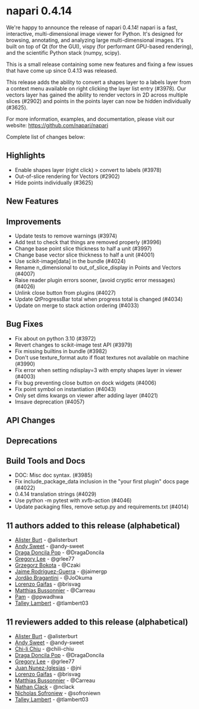 # napari 0.4.14

We're happy to announce the release of napari 0.4.14!
napari is a fast, interactive, multi-dimensional image viewer for Python.
It's designed for browsing, annotating, and analyzing large multi-dimensional
images. It's built on top of Qt (for the GUI), vispy (for performant GPU-based
rendering), and the scientific Python stack (numpy, scipy).

This is a small release containing some new features and fixing a few issues that have come up since 0.4.13 was released.

This release adds the ability to convert a shapes layer to a labels layer from a context menu available on right clicking the layer list entry (#3978). Our vectors layer has gained the
ability to render vectors in 2D across multiple slices (#2902) and points in the points
layer can now be hidden individually (#3625).

For more information, examples, and documentation, please visit our website:
https://github.com/napari/napari

Complete list of changes below:

## Highlights
- Enable shapes layer (right click) > convert to labels (#3978)
- Out-of-slice rendering for Vectors (#2902)
- Hide points individually (#3625)

## New Features

## Improvements
- Update tests to remove warnings (#3974)
- Add test to check that things are removed properly (#3996)
- Change base point slice thickness to half a unit (#3997)
- Change base vector slice thickness to half a unit (#4001)
- Use scikit-image[data] in the bundle (#4024)
- Rename n_dimensional to out_of_slice_display in Points and Vectors (#4007)
- Raise reader plugin errors sooner, (avoid cryptic error messages) (#4026)
- Unlink close button from plugins (#4027)
- Update QtProgressBar total when progress total is changed (#4034)
- Update on merge to stack action ordering (#4033)

## Bug Fixes
- Fix about on python 3.10 (#3972)
- Revert changes to scikit-image test API (#3979)
- Fix missing builtins in bundle (#3982)
- Don't use texture_format auto if float textures not available on machine (#3990)
- Fix error when setting ndisplay=3 with empty shapes layer in viewer (#4003)
- Fix bug preventing close button on dock widgets (#4006)
- Fix point symbol on instantiation (#4043)
- Only set dims kwargs on viewer after adding layer (#4021)
- Imsave deprecation (#4057)

## API Changes

## Deprecations


## Build Tools and Docs
- DOC: Misc doc syntax. (#3985)
- Fix include_package_data inclusion in the "your first plugin" docs page (#4022)
- 0.4.14 translation strings (#4029)
- Use python -m pytest with xvfb-action (#4046)
- Update packaging files, remove setup.py and requirements.txt (#4014)

## 11 authors added to this release (alphabetical)
- [Alister Burt](https://github.com/napari/napari/commits?author=alisterburt) - @alisterburt
- [Andy Sweet](https://github.com/napari/napari/commits?author=andy-sweet) - @andy-sweet
- [Draga Doncila Pop](https://github.com/napari/napari/commits?author=DragaDoncila) - @DragaDoncila
- [Gregory Lee](https://github.com/napari/napari/commits?author=grlee77) - @grlee77
- [Grzegorz Bokota](https://github.com/napari/napari/commits?author=Czaki) - @Czaki
- [Jaime Rodríguez-Guerra](https://github.com/napari/napari/commits?author=jaimergp) - @jaimergp
- [Jordão Bragantini](https://github.com/napari/napari/commits?author=JoOkuma) - @JoOkuma
- [Lorenzo Gaifas](https://github.com/napari/napari/commits?author=brisvag) - @brisvag
- [Matthias Bussonnier](https://github.com/napari/napari/commits?author=Carreau) - @Carreau
- [Pam](https://github.com/napari/napari/commits?author=ppwadhwa) - @ppwadhwa
- [Talley Lambert](https://github.com/napari/napari/commits?author=tlambert03) - @tlambert03


## 11 reviewers added to this release (alphabetical)
- [Alister Burt](https://github.com/napari/napari/commits?author=alisterburt) - @alisterburt
- [Andy Sweet](https://github.com/napari/napari/commits?author=andy-sweet) - @andy-sweet
- [Chi-li Chiu](https://github.com/napari/napari/commits?author=chili-chiu) - @chili-chiu
- [Draga Doncila Pop](https://github.com/napari/napari/commits?author=DragaDoncila) - @DragaDoncila
- [Gregory Lee](https://github.com/napari/napari/commits?author=grlee77) - @grlee77
- [Juan Nunez-Iglesias](https://github.com/napari/napari/commits?author=jni) - @jni
- [Lorenzo Gaifas](https://github.com/napari/napari/commits?author=brisvag) - @brisvag
- [Matthias Bussonnier](https://github.com/napari/napari/commits?author=Carreau) - @Carreau
- [Nathan Clack](https://github.com/napari/napari/commits?author=nclack) - @nclack
- [Nicholas Sofroniew](https://github.com/napari/napari/commits?author=sofroniewn) - @sofroniewn
- [Talley Lambert](https://github.com/napari/napari/commits?author=tlambert03) - @tlambert03


